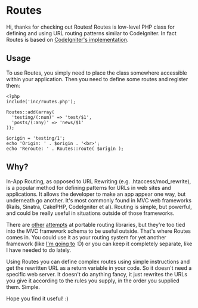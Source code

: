 # Routes

Hi, thanks for checking out Routes! Routes is low-level PHP class for defining and using URL routing patterns similar to CodeIgniter. In fact Routes is based on [CodeIgniter's implementation](https://github.com/EllisLab/CodeIgniter/blob/develop/system/core/Router.php).

## Usage

To use Routes, you simply need to place the class somewhere accessible within your application. Then you need to define some routes and register them:

    <?php
    include('inc/routes.php');
	
    Routes::add(array(
      'testing/(:num)' => 'test/$1',
      'posts/(:any)' => 'news/$1'
    ));

    $origin = 'testing/1';
    echo 'Origin: ' . $origin . '<br>';
    echo 'Reroute: ' . Routes::route( $origin );

## Why?

In-App Routing, as opposed to URL Rewriting (e.g. .htaccess/mod_rewrite), is a popular method for defining patterns for URLs in web sites and applications. It allows the developer to make an app appear one way, but underneath go another. It's most commonly found in MVC web frameworks (Rails, Sinatra, CakePHP, CodeIgniter et al). Routing is simple, but powerful, and could be really useful in situations outside of those frameworks.

There are [other](http://dev.horde.org/routes/) [attempts](http://routes.groovie.org/) at portable routing libraries, but they're too tied into the MVC framework schema to be useful outside. That's where Routes comes in. You could use it as your routing system for yet another framework (like [I'm going to](http://github.com/flipstorm/eddy) :D) or you can keep it completely separate, like I have needed to do lately.

Using Routes you can define complex routes using simple instructions and get the rewritten URL as a return variable in your code. So it doesn't need a specific web server. It doesn't do anything fancy, it just rewrites the URLs you give it according to the rules you supply, in the order you supplied them. Simple.

Hope you find it useful! :)